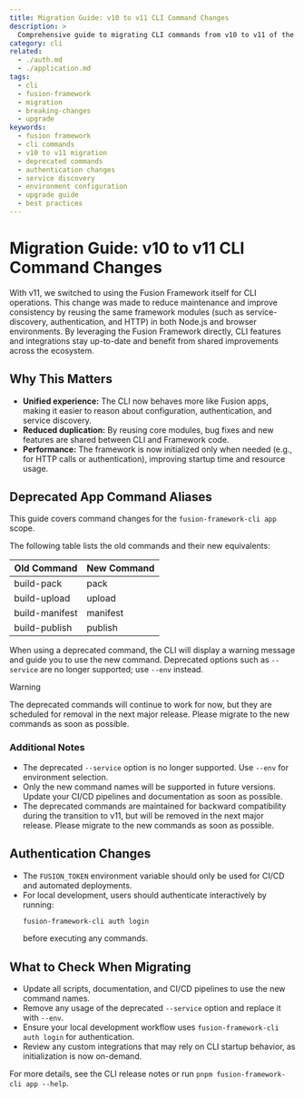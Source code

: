 ```yaml
---
title: Migration Guide: v10 to v11 CLI Command Changes
description: >
  Comprehensive guide to migrating CLI commands from v10 to v11 of the Fusion Framework, including deprecated commands, new command names, authentication changes, and best practices for updating scripts and pipelines.
category: cli
related:
  - ./auth.md
  - ./application.md
tags:
  - cli
  - fusion-framework
  - migration
  - breaking-changes
  - upgrade
keywords:
  - fusion framework
  - cli commands
  - v10 to v11 migration
  - deprecated commands
  - authentication changes
  - service discovery
  - environment configuration
  - upgrade guide
  - best practices
---
```


# Migration Guide: v10 to v11 CLI Command Changes

With v11, we switched to using the Fusion Framework itself for CLI operations. This change was made to reduce maintenance and improve consistency by reusing the same framework modules (such as service-discovery, authentication, and HTTP) in both Node.js and browser environments. By leveraging the Fusion Framework directly, CLI features and integrations stay up-to-date and benefit from shared improvements across the ecosystem.

## Why This Matters
- **Unified experience:** The CLI now behaves more like Fusion apps, making it easier to reason about configuration, authentication, and service discovery.
- **Reduced duplication:** By reusing core modules, bug fixes and new features are shared between CLI and Framework code.
- **Performance:** The framework is now initialized only when needed (e.g., for HTTP calls or authentication), improving startup time and resource usage.

## Deprecated App Command Aliases

This guide covers command changes for the `fusion-framework-cli app` scope.

The following table lists the old commands and their new equivalents:

| Old Command    | New Command |
| -------------- | ----------- |
| build-pack     | pack        |
| build-upload   | upload      |
| build-manifest | manifest    |
| build-publish  | publish     |

When using a deprecated command, the CLI will display a warning message and guide you to use the new command. Deprecated options such as `--service` are no longer supported; use `--env` instead.

> [!WARNING]
> The deprecated commands will continue to work for now, but they are scheduled for removal in the next major release. Please migrate to the new commands as soon as possible.

### Additional Notes
- The deprecated `--service` option is no longer supported. Use `--env` for environment selection.
- Only the new command names will be supported in future versions. Update your CI/CD pipelines and documentation as soon as possible.
- The deprecated commands are maintained for backward compatibility during the transition to v11, but will be removed in the next major release. Please migrate to the new commands as soon as possible.

## Authentication Changes
- The `FUSION_TOKEN` environment variable should only be used for CI/CD and automated deployments.
- For local development, users should authenticate interactively by running:
  ```sh
  fusion-framework-cli auth login
  ```
  before executing any commands.

## What to Check When Migrating
- Update all scripts, documentation, and CI/CD pipelines to use the new command names.
- Remove any usage of the deprecated `--service` option and replace it with `--env`.
- Ensure your local development workflow uses `fusion-framework-cli auth login` for authentication.
- Review any custom integrations that may rely on CLI startup behavior, as initialization is now on-demand.

For more details, see the CLI release notes or run `pnpm fusion-framework-cli app --help`.

